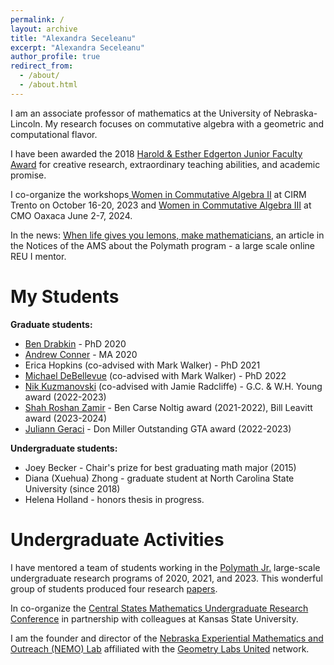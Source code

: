 ```yaml
---
permalink: /
layout: archive
title: "Alexandra Seceleanu"
excerpt: "Alexandra Seceleanu"
author_profile: true
redirect_from: 
  - /about/
  - /about.html
---
```


I am an associate professor of mathematics at the University of Nebraska-Lincoln. My research focuses on commutative algebra with a geometric and computational flavor.

I have been awarded the 2018 [Harold & Esther Edgerton Junior Faculty Award](https://executivevc.unl.edu/faculty/evaluation-recognition/awards/edgerton) for creative research, extraordinary teaching abilities, and academic promise.

I co-organize the workshops[ Women in Commutative Algebra II](https://mathstat.dal.ca/~faridi/WICAII) at CIRM Trento on October 16-20, 2023 and [Women in Commutative Algebra III](https://mathstat.dal.ca/~faridi/WICAIII) at CMO Oaxaca June 2-7, 2024.

In the news: [When life gives you lemons, make mathematicians](https://www.ams.org/journals/notices/202103/rnoti-p375.pdf), an article in the Notices of the AMS about the Polymath program - a large scale online REU I mentor.

My Students
========

**Graduate students:**
*  [Ben Drabkin](https://www.math.unl.edu/~bdrabkin2/) - PhD 2020
* [Andrew Conner](https://youtu.be/j368pBapgRE) - MA 2020
* Erica Hopkins (co-advised with Mark Walker) - PhD 2021
* [Michael DeBellevue](https://mpdebell.expressions.syr.edu) (co-advised with Mark Walker) - PhD 2022
* [Nik Kuzmanovski](https://www.nkuzmanovski.com) (co-advised with Jamie Radcliffe) - G.C. & W.H. Young award (2022-2023)
* [Shah Roshan Zamir](https://sroshanzamir2.github.io/index.html) - Ben Carse Noltig award (2021-2022), Bill Leavitt award (2023-2024)
* [Juliann Geraci](https://julianngeraci.github.io) - Don Miller Outstanding GTA award (2022-2023)

**Undergraduate students:**
* Joey Becker - Chair's prize for best graduating math major (2015)
* Diana (Xuehua) Zhong - graduate student at North Carolina State University (since 2018)
* Helena Holland - honors thesis in progress.


Undergraduate Activities
======

I have mentored a team of students working in the [Polymath Jr.](https://geometrynyc.wixsite.com/polymathreu) large-scale undergraduate research programs of 2020, 2021, and 2023. This wonderful group of students produced four research [papers](\https://aseceleanu.github.io/papers).

In co-organize the [Central States Mathematics Undergraduate Research Conference](https://math.unl.edu/events/cesmur) in partnership with colleagues at Kansas State University.

I am the founder and director of the [Nebraska Experiential Mathematics and Outreach (NEMO) Lab](https://aseceleanu.github.io/NEMO) affiliated with the [Geometry Labs United](https://geometrylabs.net)  network.

 <script type="text/javascript" id="clstr_globe" src="//clustrmaps.com/globe.js?d=R3zDHoxAq5OBTy-gfeFs1Qk8RO-eivlObLLkP5suk2g"></script>
